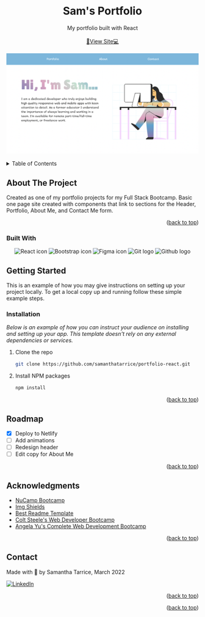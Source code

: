 <div id="top"></div>
<!--
*** Thanks for checking out the Best-README-Template. If you have a suggestion
*** that would make this better, please fork the repo and create a pull request
*** or simply open an issue with the tag "enhancement".
*** Don't forget to give the project a star!
*** Thanks again! Now go create something AMAZING! :D
-->



<!-- PROJECT SHIELDS -->
<!--
*** I'm using markdown "reference style" links for readability.
*** Reference links are enclosed in brackets [ ] instead of parentheses ( ).
*** See the bottom of this document for the declaration of the reference variables
*** for contributors-url, forks-url, etc. This is an optional, concise syntax you may use.
*** https://www.markdownguide.org/basic-syntax/#reference-style-links
-->


<!-- PROJECT LOGO -->
<br />
<div align="center">

  <h1 align="center">Sam's Portfolio</h1>

  <p align="center">
    My portfolio built with React
    <br />
    <br />
    <a href="https://www.samantha-tarrice.com">👀View Site💻</a>
    <br />
    <br />
    <a href="https://www.samantha-tarrice.com">
      <kbd><img src="https://github.com/samanthatarrice/portfolio-react/blob/main/public/images/desktop-view.png"/></kbd>
    </a>
    <br />
  </p>
</div>

<!-- TABLE OF CONTENTS -->
<details>
  <summary>Table of Contents</summary>
  <ol>
    <li>
      <a href="#about-the-project">About The Project</a>
      <ul>
        <li><a href="#built-with">Built With</a></li>
      </ul>
    </li>
    <li>
      <a href="#getting-started">Getting Started</a>
      <ul>
        <li><a href="#installation">Installation</a></li>
      </ul>
    </li>
    <li><a href="#roadmap">Roadmap</a></li>
    <li><a href="#contact">Contact</a></li>
    <li><a href="#acknowledgments">Acknowledgments</a></li>
  </ol>
</details>



<!-- ABOUT THE PROJECT -->
## About The Project

Created as one of my portfolio projects for my Full Stack Bootcamp. Basic one page site created with components that link to sections for the Header, Portfolio, About Me, and Contact Me form.

<p align="right">(<a href="#top">back to top</a>)</p>



### Built With

  <div align="center">
    <img src="https://cdn-icons-png.flaticon.com/512/45/45082.png" width=70 height="70" alt="React icon">
    <img src="https://cdn-icons-png.flaticon.com/512/5968/5968671.png" width=70 height="70" alt="Bootstrap icon">
    <img src="https://cdn-icons-png.flaticon.com/512/5968/5968704.png" width="70" height="70" alt="Figma icon">
    <img src="https://cdn-icons-png.flaticon.com/512/2111/2111420.png" width="70" height="70" alt="Git logo">
    <img src="https://cdn-icons-png.flaticon.com/512/1051/1051326.png" width="70" height="70" alt="Github logo">
  </div>



<!-- GETTING STARTED -->
## Getting Started

This is an example of how you may give instructions on setting up your project locally.
To get a local copy up and running follow these simple example steps.


### Installation

_Below is an example of how you can instruct your audience on installing and setting up your app. This template doesn't rely on any external dependencies or services._

1. Clone the repo
   ```sh
   git clone https://github.com/samanthatarrice/portfolio-react.git
   ```
2. Install NPM packages
   ```sh
   npm install
   ```

<p align="right">(<a href="#top">back to top</a>)</p>


<!-- ROADMAP -->
## Roadmap

- [x] Deploy to Netlify
- [ ] Add animations
- [ ] Redesign header
- [ ] Edit copy for About Me

<p align="right">(<a href="#top">back to top</a>)</p>


<!-- ACKNOWLEDGMENTS -->
## Acknowledgments

* [NuCamp Bootcamp](https://www.nucamp.co/)
* [Img Shields](https://shields.io)
* [Best Readme Template](https://github.com/othneildrew/Best-README-Template)
* [Colt Steele's Web Developer Bootcamp](https://www.udemy.com/course/the-web-developer-bootcamp/)
* [Angela Yu's Complete Web Development Bootcamp](https://www.udemy.com/course/the-complete-web-development-bootcamp/)

<p align="right">(<a href="#top">back to top</a>)</p>


<!-- CONTACT -->
## Contact

Made with 💚 by Samantha Tarrice, March 2022

[![LinkedIn][linkedin-shield]][linkedin-url]

<p align="right">(<a href="#top">back to top</a>)</p>

<!-- MARKDOWN LINKS & IMAGES -->
<!-- https://www.markdownguide.org/basic-syntax/#reference-style-links -->
[linkedin-shield]: https://img.shields.io/badge/-LinkedIn-black.svg?style=for-the-badge&logo=linkedin&colorB=555
[linkedin-url]: https://www.linkedin.com/in/starrice/

<p align="right">(<a href="#top">back to top</a>)</p>
